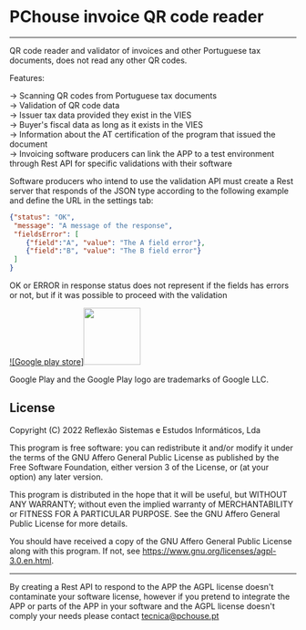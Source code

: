 # PChouse invoice QR code reader

---

 QR code reader and validator of invoices and other Portuguese tax documents, does not read any other QR codes.

Features:

&rarr; Scanning QR codes from Portuguese tax documents  
&rarr; Validation of QR code data  
&rarr; Issuer tax data provided they exist in the VIES  
&rarr; Buyer's fiscal data as long as it exists in the VIES  
&rarr; Information about the AT certification of the program that issued the document  
&rarr; Invoicing software producers can link the APP to a test environment through Rest API for specific validations with their software  

Software producers who intend to use the validation API must create a Rest server that responds of the JSON type according to the following example and define the URL in the settings tab:

```json
{"status": "OK", 
 "message": "A message of the response",
 "fieldsError": [
    {"field":"A", "value": "The A field error"},
    {"field":"B", "value": "The B field error"} 
 ]
}
```

OK or ERROR in response status does not represent if the fields has errors or not, but if it was possible to proceed with the validation  

[![Google play store]<img src="https://raw.githubusercontent.com/steverichey/google-play-badge-svg/master/img/en_get.svg" with=200 height=100 >](https://play.google.com/store/apps/details?id=pt.pchouse.atqrcodereader)

Google Play and the Google Play logo are trademarks of Google LLC. 

## License

Copyright (C) 2022  Reflexão Sistemas e Estudos Informáticos, Lda

This program is free software: you can redistribute it and/or modify
it under the terms of the GNU Affero General Public License as
published by the Free Software Foundation, either version 3 of the
License, or (at your option) any later version.

This program is distributed in the hope that it will be useful,
but WITHOUT ANY WARRANTY; without even the implied warranty of
MERCHANTABILITY or FITNESS FOR A PARTICULAR PURPOSE.  See the
GNU Affero General Public License for more details.

You should have received a copy of the GNU Affero General Public License
along with this program.  If not, see <https://www.gnu.org/licenses/agpl-3.0.en.html>.

---

By creating a Rest API to respond to the APP the AGPL license doesn't contaminate your software license, however if you pretend to integrate the APP or parts of the APP in your software and the AGPL license doesn't comply your needs please contact tecnica@pchouse.pt